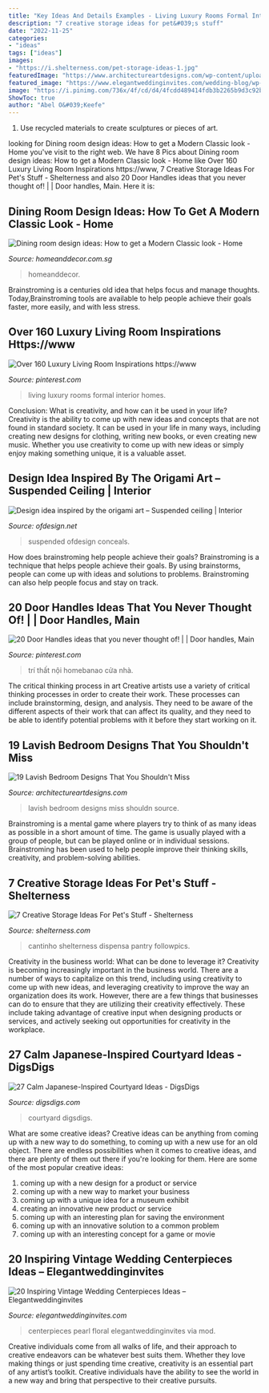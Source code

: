 ```yaml
---
title: "Key Ideas And Details Examples - Living Luxury Rooms Formal Interior Homes"
description: "7 creative storage ideas for pet&#039;s stuff"
date: "2022-11-25"
categories:
- "ideas"
tags: ["ideas"]
images:
- "https://i.shelterness.com/pet-storage-ideas-1.jpg"
featuredImage: "https://www.architectureartdesigns.com/wp-content/uploads/2017/03/5-7.jpg"
featured_image: "https://www.elegantweddinginvites.com/wedding-blog/wp-content/uploads/2016/07/gorgeous-vintage-floral-and-pearl-wedding-centerpieces.jpg"
image: "https://i.pinimg.com/736x/4f/cd/d4/4fcdd489414fdb3b2265b9d3c92bc4b4.jpg"
ShowToc: true
author: "Abel O&#039;Keefe"
---
```



1. Use recycled materials to create sculptures or pieces of art.

	

		
looking for Dining room design ideas: How to get a Modern Classic look - Home you've visit to the right web. We have 8 Pics about Dining room design ideas: How to get a Modern Classic look - Home like Over 160 Luxury Living Room Inspirations https://www, 7 Creative Storage Ideas For Pet&#039;s Stuff - Shelterness and also 20 Door Handles ideas that you never thought of! | | Door handles, Main. Here it is:
		
    
## Dining Room Design Ideas: How To Get A Modern Classic Look - Home

<img loading=lazy src="https://media.homeanddecor.com.sg/public/2016/12/53933-collective-designs.jpg" onerror="this.onerror=null;this.src='https://tse2.mm.bing.net/th?id=OIP.rY91p9KESW-lXE6e2tE_7wHaLH&amp;pid=15.1';" alt="Dining room design ideas: How to get a Modern Classic look - Home">

_Source: homeanddecor.com.sg_

>homeanddecor. 

	

Brainstroming is a centuries old idea that helps focus and manage thoughts. Today,Brainstroming tools are available to help people achieve their goals faster, more easily, and with less stress.

    
## Over 160 Luxury Living Room Inspirations Https://www

<img loading=lazy src="https://i.pinimg.com/736x/60/eb/43/60eb4325f3860606b72073ca41e1ccb5--luxury-living-rooms-living-room-inspiration.jpg" onerror="this.onerror=null;this.src='https://tse3.mm.bing.net/th?id=OIP.00CIcuy61iRRcIBbeu4HoQHaLG&amp;pid=15.1';" alt="Over 160 Luxury Living Room Inspirations https://www">

_Source: pinterest.com_

>living luxury rooms formal interior homes. 

	

Conclusion: What is creativity, and how can it be used in your life?
Creativity is the ability to come up with new ideas and concepts that are not found in standard society. It can be used in your life in many ways, including creating new designs for clothing, writing new books, or even creating new music. Whether you use creativity to come up with new ideas or simply enjoy making something unique, it is a valuable asset.

    
## Design Idea Inspired By The Origami Art – Suspended Ceiling | Interior

<img loading=lazy src="https://www.ofdesign.net/wp-content/uploads/images/design-idea-inspired-by-the-origami-art-suspended-ceiling-4-1489944126.jpg" onerror="this.onerror=null;this.src='https://tse2.mm.bing.net/th?id=OIP.PVK2iKzt4O8CaP47Cc5RngHaLH&amp;pid=15.1';" alt="Design idea inspired by the origami art – Suspended ceiling | Interior">

_Source: ofdesign.net_

>suspended ofdesign conceals. 

	

How does brainstroming help people achieve their goals?
Brainstroming is a technique that helps people achieve their goals. By using brainstorms, people can come up with ideas and solutions to problems. Brainstroming can also help people focus and stay on track.

    
## 20 Door Handles Ideas That You Never Thought Of! | | Door Handles, Main

<img loading=lazy src="https://i.pinimg.com/736x/4f/cd/d4/4fcdd489414fdb3b2265b9d3c92bc4b4.jpg" onerror="this.onerror=null;this.src='https://tse3.mm.bing.net/th?id=OIP.xtFiYEnPg-SYIqJlELN8ZQHaJ4&amp;pid=15.1';" alt="20 Door Handles ideas that you never thought of! | | Door handles, Main">

_Source: pinterest.com_

>trí thất nội homebanao cửa nhà. 

	

The critical thinking process in art
Creative artists use a variety of critical thinking processes in order to create their work. These processes can include brainstorming, design, and analysis. They need to be aware of the different aspects of their work that can affect its quality, and they need to be able to identify potential problems with it before they start working on it.

    
## 19 Lavish Bedroom Designs That You Shouldn&#039;t Miss

<img loading=lazy src="https://www.architectureartdesigns.com/wp-content/uploads/2017/03/5-7.jpg" onerror="this.onerror=null;this.src='https://tse1.mm.bing.net/th?id=OIP.WUyxTa_3j_lrpz3S0g2fuQHaH6&amp;pid=15.1';" alt="19 Lavish Bedroom Designs That You Shouldn&#039;t Miss">

_Source: architectureartdesigns.com_

>lavish bedroom designs miss shouldn source. 

	

Brainstroming is a mental game where players try to think of as many ideas as possible in a short amount of time. The game is usually played with a group of people, but can be played online or in individual sessions. Brainstroming has been used to help people improve their thinking skills, creativity, and problem-solving abilities.

    
## 7 Creative Storage Ideas For Pet&#039;s Stuff - Shelterness

<img loading=lazy src="https://i.shelterness.com/pet-storage-ideas-1.jpg" onerror="this.onerror=null;this.src='https://tse3.mm.bing.net/th?id=OIP.5cVhKqhcTQpGVgX8gIH9WwAAAA&amp;pid=15.1';" alt="7 Creative Storage Ideas For Pet&#039;s Stuff - Shelterness">

_Source: shelterness.com_

>cantinho shelterness dispensa pantry followpics. 

	

Creativity in the business world: What can be done to leverage it?
Creativity is becoming increasingly important in the business world. There are a number of ways to capitalize on this trend, including using creativity to come up with new ideas, and leveraging creativity to improve the way an organization does its work. However, there are a few things that businesses can do to ensure that they are utilizing their creativity effectively. These include taking advantage of creative input when designing products or services, and actively seeking out opportunities for creativity in the workplace.

    
## 27 Calm Japanese-Inspired Courtyard Ideas - DigsDigs

<img loading=lazy src="https://www.digsdigs.com/photos/japanese-inspired-courtyard-ideas-10.jpg" onerror="this.onerror=null;this.src='https://tse4.mm.bing.net/th?id=OIP.K-OUepIJ9zjfnNRnEwsP2QHaJ4&amp;pid=15.1';" alt="27 Calm Japanese-Inspired Courtyard Ideas - DigsDigs">

_Source: digsdigs.com_

>courtyard digsdigs. 

	

What are some creative ideas?
Creative ideas can be anything from coming up with a new way to do something, to coming up with a new use for an old object. There are endless possibilities when it comes to creative ideas, and there are plenty of them out there if you're looking for them. Here are some of the most popular creative ideas: 
1. coming up with a new design for a product or service 
2. coming up with a new way to market your business 
3. coming up with a unique idea for a museum exhibit 
4. creating an innovative new product or service 
5. coming up with an interesting plan for saving the environment 
6. coming up with an innovative solution to a common problem 
7. coming up with an interesting concept for a game or movie 

    
## 20 Inspiring Vintage Wedding Centerpieces Ideas – Elegantweddinginvites

<img loading=lazy src="https://www.elegantweddinginvites.com/wedding-blog/wp-content/uploads/2016/07/gorgeous-vintage-floral-and-pearl-wedding-centerpieces.jpg" onerror="this.onerror=null;this.src='https://tse4.mm.bing.net/th?id=OIP.NFqAAUKjDwdgnuSuU5mFMwHaLH&amp;pid=15.1';" alt="20 Inspiring Vintage Wedding Centerpieces Ideas – Elegantweddinginvites">

_Source: elegantweddinginvites.com_

>centerpieces pearl floral elegantweddinginvites via mod. 

	

Creative individuals come from all walks of life, and their approach to creative endeavors can be whatever best suits them. Whether they love making things or just spending time creative, creativity is an essential part of any artist’s toolkit. Creative individuals have the ability to see the world in a new way and bring that perspective to their creative pursuits.

